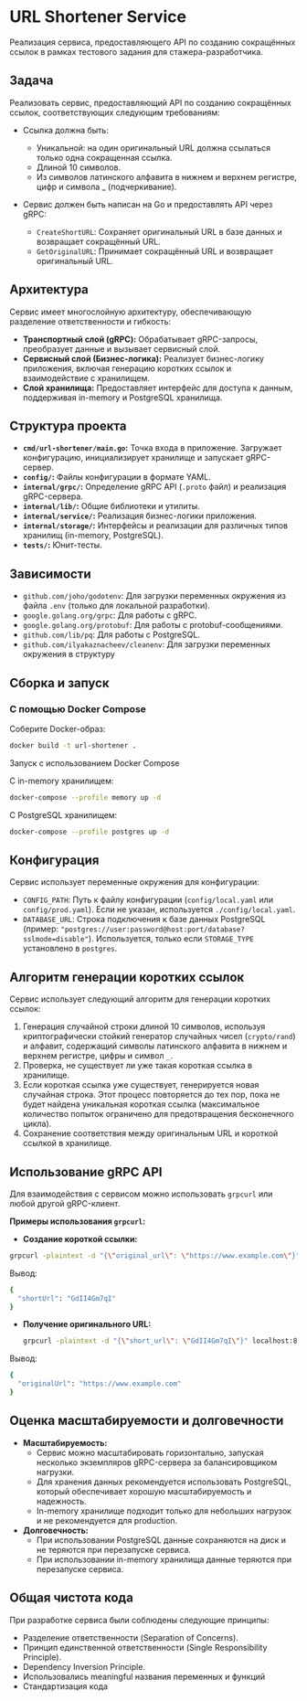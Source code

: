 # URL Shortener Service

Реализация сервиса, предоставляющего API по созданию сокращённых ссылок в рамках тестового задания для стажера-разработчика.

## Задача

Реализовать сервис, предоставляющий API по созданию сокращённых ссылок, соответствующих следующим требованиям:

*   Ссылка должна быть:
    *   Уникальной: на один оригинальный URL должна ссылаться только одна сокращенная ссылка.
    *   Длиной 10 символов.
    *   Из символов латинского алфавита в нижнем и верхнем регистре, цифр и символа \_ (подчеркивание).

*   Сервис должен быть написан на Go и предоставлять API через gRPC:
    *   `CreateShortURL`: Сохраняет оригинальный URL в базе данных и возвращает сокращённый URL.
    *   `GetOriginalURL`: Принимает сокращённый URL и возвращает оригинальный URL.

## Архитектура

Сервис имеет многослойную архитектуру, обеспечивающую разделение ответственности и гибкость:

*   **Транспортный слой (gRPC):** Обрабатывает gRPC-запросы, преобразует данные и вызывает сервисный слой.
*   **Сервисный слой (Бизнес-логика):** Реализует бизнес-логику приложения, включая генерацию коротких ссылок и взаимодействие с хранилищем.
*   **Слой хранилища:** Предоставляет интерфейс для доступа к данным, поддерживая in-memory и PostgreSQL хранилища.

## Структура проекта

*   **`cmd/url-shortener/main.go`:** Точка входа в приложение. Загружает конфигурацию, инициализирует хранилище и запускает gRPC-сервер.
*   **`config/`:** Файлы конфигурации в формате YAML.
*   **`internal/grpc/`:** Определение gRPC API (`.proto` файл) и реализация gRPC-сервера.
*   **`internal/lib/`:** Общие библиотеки и утилиты.
*   **`internal/service/`:** Реализация бизнес-логики приложения.
*   **`internal/storage/`:** Интерфейсы и реализации для различных типов хранилищ (in-memory, PostgreSQL).
*   **`tests/`:** Юнит-тесты.

## Зависимости

*   `github.com/joho/godotenv`: Для загрузки переменных окружения из файла `.env` (только для локальной разработки).
*   `google.golang.org/grpc`: Для работы с gRPC.
*   `google.golang.org/protobuf`: Для работы с protobuf-сообщениями.
*   `github.com/lib/pq`: Для работы с PostgreSQL.
*   `github.com/ilyakaznacheev/cleanenv`: Для загрузки переменных окружения в структуру

## Сборка и запуск


### С помощью Docker Compose

Соберите Docker-образ:

```bash
docker build -t url-shortener .
```
Запуск с использованием Docker Compose

С in-memory хранилищем:

```bash
docker-compose --profile memory up -d
```

С PostgreSQL хранилищем:
```bash
docker-compose --profile postgres up -d
```
## Конфигурация

Сервис использует переменные окружения для конфигурации:

*   `CONFIG_PATH`: Путь к файлу конфигурации (`config/local.yaml` или `config/prod.yaml`). Если не указан, используется `./config/local.yaml`.
*   `DATABASE_URL`: Строка подключения к базе данных PostgreSQL (пример: `"postgres://user:password@host:port/database?sslmode=disable"`). Используется, только если `STORAGE_TYPE` установлено в `postgres`.

## Алгоритм генерации коротких ссылок

Сервис использует следующий алгоритм для генерации коротких ссылок:

1.  Генерация случайной строки длиной 10 символов, используя криптографически стойкий генератор случайных чисел (`crypto/rand`) и алфавит, содержащий символы латинского алфавита в нижнем и верхнем регистре, цифры и символ `_`.
2.  Проверка, не существует ли уже такая короткая ссылка в хранилище.
3.  Если короткая ссылка уже существует, генерируется новая случайная строка. Этот процесс повторяется до тех пор, пока не будет найдена уникальная короткая ссылка (максимальное количество попыток ограничено для предотвращения бесконечного цикла).
4.  Сохранение соответствия между оригинальным URL и короткой ссылкой в хранилище.

## Использование gRPC API

Для взаимодействия с сервисом можно использовать `grpcurl` или любой другой gRPC-клиент.

**Примеры использования `grpcurl`:**

*   **Создание короткой ссылки:**

```bash
grpcurl -plaintext -d "{\"original_url\": \"https://www.example.com\"}" localhost:8082 url_shortener.URLShortener.CreateShortURL
```
Вывод:
```bash
{
  "shortUrl": "GdII4Gm7qI"
}
```

*   **Получение оригинального URL:**

    ```bash
    grpcurl -plaintext -d "{\"short_url\": \"GdII4Gm7qI\"}" localhost:8082 url_shortener.URLShortener.GetOriginalURL
    ```
Вывод:
```bash
{
  "originalUrl": "https://www.example.com"
}
```

## Оценка масштабируемости и долговечности

*   **Масштабируемость:**
    *   Сервис можно масштабировать горизонтально, запуская несколько экземпляров gRPC-сервера за балансировщиком нагрузки.
    *   Для хранения данных рекомендуется использовать PostgreSQL, который обеспечивает хорошую масштабируемость и надежность.
    *   In-memory хранилище подходит только для небольших нагрузок и не рекомендуется для production.
*   **Долговечность:**
    *   При использовании PostgreSQL данные сохраняются на диск и не теряются при перезапуске сервиса.
    *   При использовании in-memory хранилища данные теряются при перезапуске сервиса.

## Общая чистота кода

При разработке сервиса были соблюдены следующие принципы:

*   Разделение ответственности (Separation of Concerns).
*   Принцип единственной ответственности (Single Responsibility Principle).
*   Dependency Inversion Principle.
*   Использовались meaningful названия переменных и функций
*   Стандартизация кода
